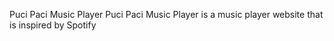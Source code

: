 Puci Paci Music Player
Puci Paci Music Player is a music player website that is inspired by Spotify 
